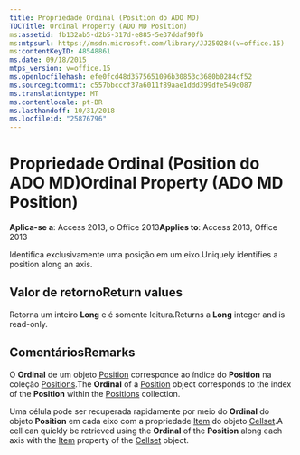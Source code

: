 ```yaml
---
title: Propriedade Ordinal (Position do ADO MD)
TOCTitle: Ordinal Property (ADO MD Position)
ms:assetid: fb132ab5-d2b5-317d-e885-5e37ddaf90fb
ms:mtpsurl: https://msdn.microsoft.com/library/JJ250284(v=office.15)
ms:contentKeyID: 48548861
ms.date: 09/18/2015
mtps_version: v=office.15
ms.openlocfilehash: efe0fcd48d3575651096b30853c3680b0284cf52
ms.sourcegitcommit: c557bbcccf37a6011f89aae1ddd399dfe549d087
ms.translationtype: MT
ms.contentlocale: pt-BR
ms.lasthandoff: 10/31/2018
ms.locfileid: "25876796"
---
```

# <a name="ordinal-property-ado-md-position"></a><span data-ttu-id="7da4b-102">Propriedade Ordinal (Position do ADO MD)</span><span class="sxs-lookup"><span data-stu-id="7da4b-102">Ordinal Property (ADO MD Position)</span></span>


<span data-ttu-id="7da4b-103">**Aplica-se a**: Access 2013, o Office 2013</span><span class="sxs-lookup"><span data-stu-id="7da4b-103">**Applies to**: Access 2013, Office 2013</span></span>

<span data-ttu-id="7da4b-104">Identifica exclusivamente uma posição em um eixo.</span><span class="sxs-lookup"><span data-stu-id="7da4b-104">Uniquely identifies a position along an axis.</span></span>

## <a name="return-values"></a><span data-ttu-id="7da4b-105">Valor de retorno</span><span class="sxs-lookup"><span data-stu-id="7da4b-105">Return values</span></span>

<span data-ttu-id="7da4b-106">Retorna um inteiro **Long** e é somente leitura.</span><span class="sxs-lookup"><span data-stu-id="7da4b-106">Returns a **Long** integer and is read-only.</span></span>

## <a name="remarks"></a><span data-ttu-id="7da4b-107">Comentários</span><span class="sxs-lookup"><span data-stu-id="7da4b-107">Remarks</span></span>

<span data-ttu-id="7da4b-108">O **Ordinal** de um objeto [Position](position-object-ado-md.md) corresponde ao índice do **Position** na coleção [Positions](positions-collection-ado-md.md).</span><span class="sxs-lookup"><span data-stu-id="7da4b-108">The **Ordinal** of a [Position](position-object-ado-md.md) object corresponds to the index of the **Position** within the [Positions](positions-collection-ado-md.md) collection.</span></span>

<span data-ttu-id="7da4b-109">Uma célula pode ser recuperada rapidamente por meio do **Ordinal** do objeto **Position** em cada eixo com a propriedade [Item](item-property-ado-md-cellset.md) do objeto [Cellset](cellset-object-ado-md.md).</span><span class="sxs-lookup"><span data-stu-id="7da4b-109">A cell can quickly be retrieved using the **Ordinal** of the **Position** along each axis with the [Item](item-property-ado-md-cellset.md) property of the [Cellset](cellset-object-ado-md.md) object.</span></span>

